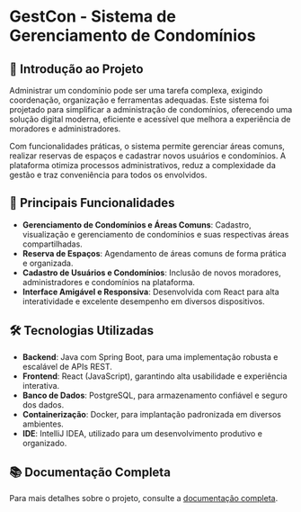 # GestCon - Sistema de Gerenciamento de Condomínios  

## 📖 Introdução ao Projeto  
Administrar um condomínio pode ser uma tarefa complexa, exigindo coordenação, organização e ferramentas adequadas. Este sistema foi projetado para simplificar a administração de condomínios, oferecendo uma solução digital moderna, eficiente e acessível que melhora a experiência de moradores e administradores.  

Com funcionalidades práticas, o sistema permite gerenciar áreas comuns, realizar reservas de espaços e cadastrar novos usuários e condomínios. A plataforma otimiza processos administrativos, reduz a complexidade da gestão e traz conveniência para todos os envolvidos.  

## 🚀 Principais Funcionalidades  
- **Gerenciamento de Condomínios e Áreas Comuns**: Cadastro, visualização e gerenciamento de condomínios e suas respectivas áreas compartilhadas.  
- **Reserva de Espaços**: Agendamento de áreas comuns de forma prática e organizada.  
- **Cadastro de Usuários e Condomínios**: Inclusão de novos moradores, administradores e condomínios na plataforma.  
- **Interface Amigável e Responsiva**: Desenvolvida com React para alta interatividade e excelente desempenho em diversos dispositivos.  

## 🛠️ Tecnologias Utilizadas  
- **Backend**: Java com Spring Boot, para uma implementação robusta e escalável de APIs REST.  
- **Frontend**: React (JavaScript), garantindo alta usabilidade e experiência interativa.  
- **Banco de Dados**: PostgreSQL, para armazenamento confiável e seguro dos dados.  
- **Containerização**: Docker, para implantação padronizada em diversos ambientes.  
- **IDE**: IntelliJ IDEA, utilizado para um desenvolvimento produtivo e organizado.  

## 📚 Documentação Completa  
Para mais detalhes sobre o projeto, consulte a [documentação completa](https://github.com/vinic-i/esdb/blob/master/GestCon%20documenta%C3%A7%C3%A3o.docx.pdf).  
